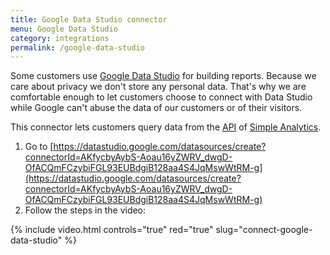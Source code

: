 ```yaml
---
title: Google Data Studio connector
menu: Google Data Studio
category: integrations
permalink: /google-data-studio
---
```


Some customers use [Google Data Studio](https://datastudio.google.com/) for building reports. Because we care about privacy we don't store any personal data. That's why we are comfortable enough to let customers choose to connect with Data Studio while Google can't abuse the data of our customers or of their visitors.

This connector lets customers query data from the [API](/api) of [Simple Analytics](https://simpleanalytics.com/).

1. Go to [https://datastudio.google.com/datasources/create?connectorId=AKfycbyAybS-Aoau16yZWRV_dwgD-OfACQmFCzybiFGL93EUBdgiB128aa4S4JqMswWtRM-g](https://datastudio.google.com/datasources/create?connectorId=AKfycbyAybS-Aoau16yZWRV_dwgD-OfACQmFCzybiFGL93EUBdgiB128aa4S4JqMswWtRM-g)
1. Follow the steps in the video:

{% include video.html controls="true" red="true" slug="connect-google-data-studio" %}
